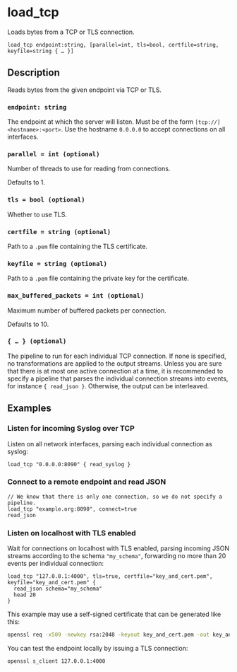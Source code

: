 # load_tcp

Loads bytes from a TCP or TLS connection.

```tql
load_tcp endpoint:string, [parallel=int, tls=bool, certfile=string, keyfile=string { … }]
```

## Description

Reads bytes from the given endpoint via TCP or TLS.

### `endpoint: string`

The endpoint at which the server will listen. Must be of the form
`[tcp://]<hostname>:<port>`. Use the hostname `0.0.0.0` to accept connections on
all interfaces.

### `parallel = int (optional)`

Number of threads to use for reading from connections.

Defaults to 1.

### `tls = bool (optional)`

Whether to use TLS.

### `certfile = string (optional)`

Path to a `.pem` file containing the TLS certificate.

### `keyfile = string (optional)`

Path to a `.pem` file containing the private key for the certificate.

### `max_buffered_packets = int (optional)`

Maximum number of buffered packets per connection.

Defaults to 10.

### `{ … } (optional)`

The pipeline to run for each individual TCP connection. If none is specified, no
transformations are applied to the output streams. Unless you are sure that
there is at most one active connection at a time, it is recommended to specify a
pipeline that parses the individual connection streams into events, for instance
`{ read_json }`. Otherwise, the output can be interleaved.

## Examples

### Listen for incoming Syslog over TCP

Listen on all network interfaces, parsing each individual connection as syslog:

```tql
load_tcp "0.0.0.0:8090" { read_syslog }
```

### Connect to a remote endpoint and read JSON

```tql
// We know that there is only one connection, so we do not specify a pipeline.
load_tcp "example.org:8090", connect=true
read_json
```

### Listen on localhost with TLS enabled

Wait for connections on localhost with TLS enabled, parsing incoming JSON
streams according to the schema `"my_schema"`, forwarding no more than 20 events
per individual connection:

```tql
load_tcp "127.0.0.1:4000", tls=true, certfile="key_and_cert.pem", keyfile="key_and_cert.pem" {
  read_json schema="my_schema"
  head 20
}
```

This example may use a self-signed certificate that can be generated like this:

```bash
openssl req -x509 -newkey rsa:2048 -keyout key_and_cert.pem -out key_and_cert.pem -days 365 -nodes
```

You can test the endpoint locally by issuing a TLS connection:

```bash
openssl s_client 127.0.0.1:4000
```
